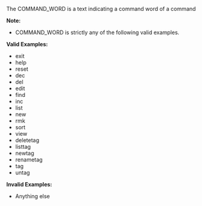 <!-- markdownlint-disable-file first-line-h1 -->
The COMMAND_WORD is a text indicating a command word of a command

**Note:**
- COMMAND_WORD is strictly any of the following valid examples.

**Valid Examples:**
- exit
- help
- reset
- dec
- del
- edit
- find
- inc
- list
- new
- rmk
- sort
- view
- deletetag
- listtag
- newtag
- renametag
- tag
- untag

**Invalid Examples:**
- Anything else
